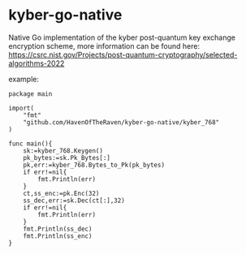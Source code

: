 # kyber-go-native

Native Go implementation of the kyber post-quantum key exchange encryption scheme, more information can be found here: https://csrc.nist.gov/Projects/post-quantum-cryptography/selected-algorithms-2022

example:
```
package main

import(
	"fmt"
	"github.com/HavenOfTheRaven/kyber-go-native/kyber_768"
)

func main(){
	sk:=kyber_768.Keygen()
	pk_bytes:=sk.Pk_Bytes[:]
	pk,err:=kyber_768.Bytes_to_Pk(pk_bytes)
	if err!=nil{
		fmt.Println(err)
	}
	ct,ss_enc:=pk.Enc(32)
	ss_dec,err:=sk.Dec(ct[:],32)
	if err!=nil{
		fmt.Println(err)
	}
	fmt.Println(ss_dec)
	fmt.Println(ss_enc)
}
```

